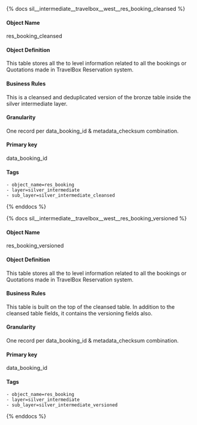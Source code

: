 {% docs sil__intermediate__travelbox__west__res_booking_cleansed %}

#### Object Name
res_booking_cleansed

#### Object Definition
This table stores all the to level information related to all the bookings or Quotations made in TravelBox Reservation system.

#### Business Rules
This is a cleansed and deduplicated version of the bronze table inside the silver intermediate layer.

#### Granularity
One record per data_booking_id & metadata_checksum combination.

#### Primary key
data_booking_id

#### Tags
    - object_name=res_booking
    - layer=silver_intermediate
    - sub_layer=silver_intermediate_cleansed

{% enddocs %}

{% docs sil__intermediate__travelbox__west__res_booking_versioned %}

#### Object Name
res_booking_versioned

#### Object Definition
This table stores all the to level information related to all the bookings or Quotations made in TravelBox Reservation system.

#### Business Rules
This table is built on the top of the cleansed table. In addition to the cleansed table fields, it contains the versioning fields also.

#### Granularity
One record per data_booking_id & metadata_checksum combination.

#### Primary key
data_booking_id

#### Tags
    - object_name=res_booking
    - layer=silver_intermediate
    - sub_layer=silver_intermediate_versioned

{% enddocs %}